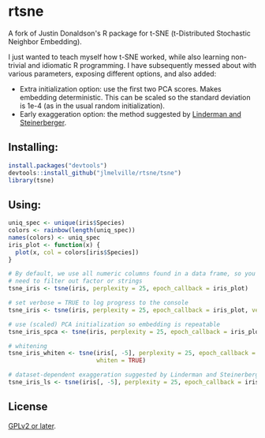 # rtsne

A fork of Justin Donaldson's R package for t-SNE (t-Distributed Stochastic 
Neighbor Embedding).

I just wanted to teach myself how t-SNE worked, while also learning non-trivial 
and idiomatic R programming. I have subsequently messed about with various
parameters, exposing different options, and also added:

* Extra initialization option: use the first two PCA scores. Makes embedding deterministic. 
This can be scaled so the standard deviation is 1e-4 (as in the usual random initialization).
* Early exaggeration option: the method suggested by [Linderman and Steinerberger](https://arxiv.org/abs/1706.02582).

## Installing:

```R
install.packages("devtools")
devtools::install_github("jlmelville/rtsne/tsne")
library(tsne)
```

## Using:

```R
uniq_spec <- unique(iris$Species)
colors <- rainbow(length(uniq_spec))
names(colors) <- uniq_spec
iris_plot <- function(x) {
  plot(x, col = colors[iris$Species])
}

# By default, we use all numeric columns found in a data frame, so you don't
# need to filter out factor or strings
tsne_iris <- tsne(iris, perplexity = 25, epoch_callback = iris_plot)

# set verbose = TRUE to log progress to the console
tsne_iris <- tsne(iris, perplexity = 25, epoch_callback = iris_plot, verbose = TRUE)

# use (scaled) PCA initialization so embedding is repeatable
tsne_iris_spca <- tsne(iris, perplexity = 25, epoch_callback = iris_plot, init = "spca")

# whitening
tsne_iris_whiten <- tsne(iris[, -5], perplexity = 25, epoch_callback = iris_plot,
                         whiten = TRUE)

# dataset-dependent exaggeration suggested by Linderman and Steinerberger
tsne_iris_ls <- tsne(iris[, -5], perplexity = 25, epoch_callback = iris_plot, exaggeration_factor = "ls")
```

## License

[GPLv2 or later](https://www.gnu.org/licenses/gpl-2.0.txt).
